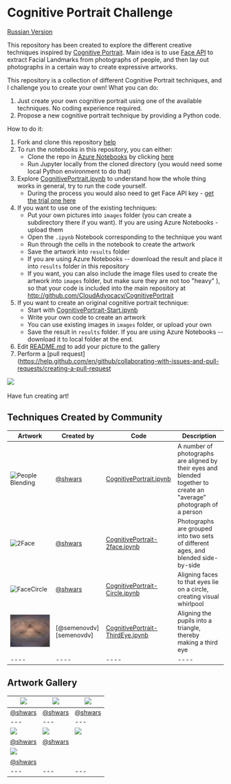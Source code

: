 # Cognitive Portrait Challenge

[Russian Version](README_RUS.md)

This repository has been created to explore the different creative techniques inspired by [Cognitive Portrait](http://aka.ms/cognitiveportrait). Main idea is to use [Face API][FaceAPI] to extract Facial Landmarks from photographs of people, and then lay out photographs in a certain way to create expressive artworks.

This repository is a collection of different Cognitive Portrait techniques, and I challenge you to create your own! What you can do:

1. Just create your own cognitive portrait using one of the available techniques. No coding experience required.
2. Propose a new cognitive portrait technique by providing a Python code.   

How to do it:

1. Fork and clone this repository [help](https://help.github.com/en/github/getting-started-with-github/fork-a-repo)
2. To run the notebooks in this repository, you can either:
    - Clone the repo in [Azure Notebooks](http://aka.ms/whyaznb) by clicking [here][CloneAzNb]
    - Run Jupyter locally from the cloned directory (you would need some local Python environment to do that)
3. Explore [CognitivePortrait.ipynb](CognitivePortrait.ipynb) to understand how the whole thing works in general, try to run the code yourself.
    - During the process you would also need to get Face API key - [get the trial one here][FaceAPITrial]
4. If you want to use one of the existing techniques:
    - Put your own pictures into `images` folder (you can create a subdirectory there if you want). If you are using Azure Notebooks - upload them
    - Open the `.ipynb` Notebook corresponding to the technique you want
    - Run through the cells in the notebook to create the artwork
    - Save the artwork into `results` folder
    - If you are using Azure Notebooks -- download the result and place it into `results` folder in this repository
    - If you want, you can also include the image files used to create the artwork into `images` folder, but make sure they are not too "heavy"
), so that your code is included into the main repository at http://github.com/CloudAdvocacy/CognitivePortrait
5. If you want to create an original cognitive portrait technique:
    - Start with [CognitivePortrait-Start.ipynb](CognitivePortrait-Start.ipynb)
    - Write your own code to create an artwork
    - You can use existing images in `images` folder, or upload your own
    - Save the result in `results` folder. If you are using Azure Notebooks -- download it to local folder at the end.
6. Edit [README.md](README.md) to add your picture to the gallery
7. Perform a [pull request](https://help.github.com/en/github/collaborating-with-issues-and-pull-requests/creating-a-pull-request

<a href="https://notebooks.azure.com/import/gh/CloudAdvocacy/CognitivePortrait"><img src="https://notebooks.azure.com/launch.png" /></a>

Have fun creating art!

## Techniques Created by Community

| Artwork | Created by | Code | Description |
|----|----|----|----|
| ![People Blending](results/gates.jpg) | [@shwars][shwars] | [CognitivePortrait.ipynb](CognitivePortrait.ipynb) | A number of photographs are aligned by their eyes and blended together to create an "average" photograph of a person |
| ![2Face](results/gates_2face.jpg) | [@shwars][shwars] | [CognitivePortrait-2face.ipynb](CognitivePortrait-2face.ipynb) | Photographs are grouped into two sets of different ages, and blended side-by-side |
| ![FaceCircle](results/gates_circ.jpg) | [@shwars][shwars] | [CognitivePortrait-Circle.ipynb](CognitivePortrait-Circle.ipynb) | Aligning faces to that eyes lie on a circle, creating visual whirlpool |
| ![OPEN YOUR THIRD EYE](results/gates_third_eye.jpg) | [@semenovdv][semenovdv] | [CognitivePortrait-ThirdEye.ipynb](CognitivePortrait-ThirdEye.ipynb) | Aligning the pupils into a triangle, thereby making a third eye |
|----|----|----|----|

## Artwork Gallery

| <img src="results/olgaza.jpg" width="300"/> | <img src="results/irari.jpg" width="300"/> | <img src="results/PhoBoGuy.png" width="300"/> |
|---|---|---|
|[@shwars][shwars]|[@shwars][shwars]|[@shwars][shwars]|
|---|---|---|
| <img src="results/Age1.jpg" width="300"/> | <img src="results/Ages2.jpg" width="300"/> | <img src="results/gates_sqr.jpg" width="300"/> |
|[@shwars][shwars]|[@shwars][shwars]|
| <img src="results/gates_5.jpg" width="300"/> | |
| [@shwars][shwars] | |
|---|---|---|

[FaceAPI]: https://azure.microsoft.com/services/cognitive-services/face/?WT.mc_id=aiapril-github-dmitryso
[shwars]: https://github.com/shwars
[CloneAzNb]: https://notebooks.azure.com/import/gh/CloudAdvocacy/CognitivePortrait
[FaceAPITrial]: https://azure.microsoft.com/try/cognitive-services/my-apis/?api=face-api&WT.mc_id=aiapril-github-dmitryso